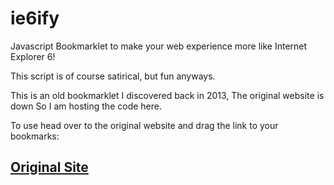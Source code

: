 # ie6ify
Javascript Bookmarklet to make your web experience more like Internet Explorer 6!

This script is of course satirical, but fun anyways.

This is an old bookmarklet I discovered back in 2013, The original website is down So I am hosting the code here.

To use head over to the original website and drag the link to your bookmarks:

## [Original Site](https://web.archive.org/web/20140626141851/http://ie6ify.com/)
